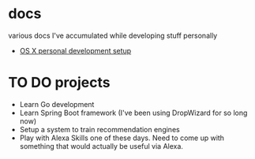 # docs
various docs I've accumulated while developing stuff personally
* [OS X personal development setup](OSXDEV.md)

# TO DO projects
* Learn Go development
* Learn Spring Boot framework (I've been using DropWizard for so long now)
* Setup a system to train recommendation engines
* Play with Alexa Skills one of these days. Need to come up with something that would actually be useful via Alexa.
